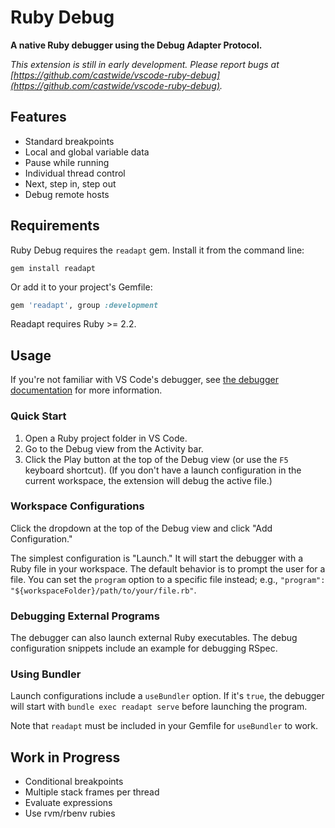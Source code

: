 # Ruby Debug

**A native Ruby debugger using the Debug Adapter Protocol.**

*This extension is still in early development. Please report bugs at [https://github.com/castwide/vscode-ruby-debug](https://github.com/castwide/vscode-ruby-debug).*

## Features

* Standard breakpoints
* Local and global variable data
* Pause while running
* Individual thread control
* Next, step in, step out
* Debug remote hosts

## Requirements

Ruby Debug requires the `readapt` gem. Install it from the command line:

```
gem install readapt
```

Or add it to your project's Gemfile:

```ruby
gem 'readapt', group :development
```

Readapt requires Ruby >= 2.2.

## Usage

If you're not familiar with VS Code's debugger, see [the debugger documentation](https://code.visualstudio.com/docs/editor/debugging) for more information.

### Quick Start

1. Open a Ruby project folder in VS Code.
2. Go to the Debug view from the Activity bar.
3. Click the Play button at the top of the Debug view (or use the `F5` keyboard shortcut).
   (If you don't have a launch configuration in the current workspace, the extension will debug the active file.)

### Workspace Configurations

Click the dropdown at the top of the Debug view and click "Add Configuration."

The simplest configuration is "Launch." It will start the debugger with a Ruby file in your workspace. The default behavior is to prompt the user for a file. You can set the `program` option to a specific file instead; e.g., `"program": "${workspaceFolder}/path/to/your/file.rb"`.

### Debugging External Programs

The debugger can also launch external Ruby executables. The debug configuration snippets include an example for debugging RSpec.

### Using Bundler

Launch configurations include a `useBundler` option. If it's `true`, the debugger will start with `bundle exec readapt serve` before launching the program.

Note that `readapt` must be included in your Gemfile for `useBundler` to work.

## Work in Progress

* Conditional breakpoints
* Multiple stack frames per thread
* Evaluate expressions
* Use rvm/rbenv rubies
